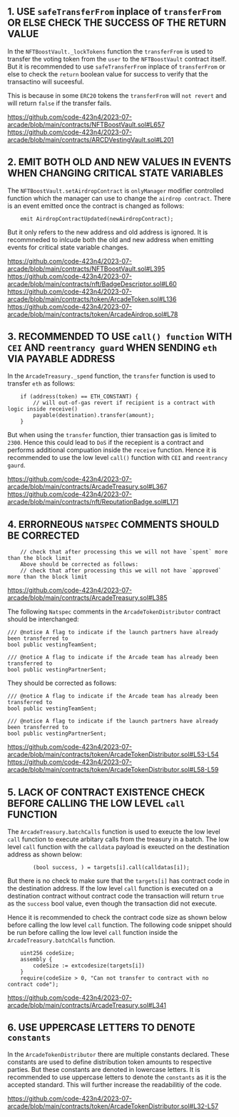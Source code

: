## 1. USE `safeTransferFrom` inplace of `transferFrom` OR ELSE CHECK THE SUCCESS OF THE RETURN VALUE

In the `NFTBoostVault._lockTokens` function the `transferFrom` is used to transfer the voting token from the `user` to the `NFTBoostVault` contract itself. But it is recommended to use `safeTransferFrom` inplace of `transferFrom` or else to check the `return` boolean value for success to verify that the transactino will suceesful. 

This is because in some `ERC20` tokens the `transferFrom` will `not revert` and will return `false` if the transfer fails.

https://github.com/code-423n4/2023-07-arcade/blob/main/contracts/NFTBoostVault.sol#L657
https://github.com/code-423n4/2023-07-arcade/blob/main/contracts/ARCDVestingVault.sol#L201

## 2. EMIT BOTH OLD AND NEW VALUES IN EVENTS WHEN CHANGING CRITICAL STATE VARIABLES

The `NFTBoostVault.setAirdropContract` is `onlyManager` modifier controlled function which the manager can use to change the `airdrop contract`. There is an event emitted once the contract is changed as follows:

        emit AirdropContractUpdated(newAirdropContract);

But it only refers to the new address and old address is ignored. It is recommneded to inlcude both the old and new address when emitting events for critical state variable changes.

https://github.com/code-423n4/2023-07-arcade/blob/main/contracts/NFTBoostVault.sol#L395
https://github.com/code-423n4/2023-07-arcade/blob/main/contracts/nft/BadgeDescriptor.sol#L60
https://github.com/code-423n4/2023-07-arcade/blob/main/contracts/token/ArcadeToken.sol#L136
https://github.com/code-423n4/2023-07-arcade/blob/main/contracts/token/ArcadeAirdrop.sol#L78

## 3. RECOMMENDED TO USE `call() function` WITH `CEI` AND `reentrancy guard` WHEN SENDING `eth` VIA PAYABLE ADDRESS

In the `ArcadeTreasury._spend` function, the `transfer` function is used to transfer `eth` as follows:

        if (address(token) == ETH_CONSTANT) {
            // will out-of-gas revert if recipient is a contract with logic inside receive()
            payable(destination).transfer(amount);
        }

But when using the `transfer` function, thier transaction gas is limited to `2300`. Hence this could lead to `DoS` if the recepient is a contract and performs additional compuation inside the `receive` function. 
Hence it is recommended to use the low level `call()` function with `CEI` and `reentrancy gaurd`.

https://github.com/code-423n4/2023-07-arcade/blob/main/contracts/ArcadeTreasury.sol#L367
https://github.com/code-423n4/2023-07-arcade/blob/main/contracts/nft/ReputationBadge.sol#L171

## 4. ERRORNEOUS `NATSPEC` COMMENTS SHOULD BE CORRECTED

        // check that after processing this we will not have `spent` more than the block limit
        Above should be corrected as follows:
        // check that after processing this we will not have `approved` more than the block limit        

https://github.com/code-423n4/2023-07-arcade/blob/main/contracts/ArcadeTreasury.sol#L385    

The following `Natspec` comments in the `ArcadeTokenDistributor` contract should be interchanged:

    /// @notice A flag to indicate if the launch partners have already been transferred to
    bool public vestingTeamSent;

    /// @notice A flag to indicate if the Arcade team has already been transferred to
    bool public vestingPartnerSent;

They should be corrected as follows:

    /// @notice A flag to indicate if the Arcade team has already been transferred to
    bool public vestingTeamSent;

    /// @notice A flag to indicate if the launch partners have already been transferred to
    bool public vestingPartnerSent;

https://github.com/code-423n4/2023-07-arcade/blob/main/contracts/token/ArcadeTokenDistributor.sol#L53-L54
https://github.com/code-423n4/2023-07-arcade/blob/main/contracts/token/ArcadeTokenDistributor.sol#L58-L59

## 5. LACK OF CONTRACT EXISTENCE CHECK BEFORE CALLING THE LOW LEVEL `call` FUNCTION

The `ArcadeTreasury.batchCalls` function is used to exeucte the low level `call` function to execute arbitary calls from the treasury in a batch. The low level `call` function with the `calldata` payload is exeucted on the destination address as shown below:

            (bool success, ) = targets[i].call(calldatas[i]);

But there is no check to make sure that the `targets[i]` has contract code in the destination address.
If the low level `call` function is executed on a destination contract without contract code the transaction will return `true` as the `success` bool value, even though the transaction did not execute. 

Hence it is recommended to check the contract code size as shown below before calling the low level `call` function. The following code snippet should be run before calling the low level `call` function inside the `ArcadeTreasury.batchCalls` function.

        uint256 codeSize;
        assembly {
            codeSize := extcodesize(targets[i])
        }
        require(codeSize > 0, "Can not transfer to contract with no contract code");

https://github.com/code-423n4/2023-07-arcade/blob/main/contracts/ArcadeTreasury.sol#L341

## 6. USE UPPERCASE LETTERS TO DENOTE `constants` 

In the `ArcadeTokenDistributor` there are multiple constants declared. These constants are used to define distribution token amounts to respective parties. But these constants are denoted in lowercase letters. It is recommended to use uppercase letters to denote the `constants` as it is the accepted standard. This will further increase the readabilitiy of the code.

https://github.com/code-423n4/2023-07-arcade/blob/main/contracts/token/ArcadeTokenDistributor.sol#L32-L57